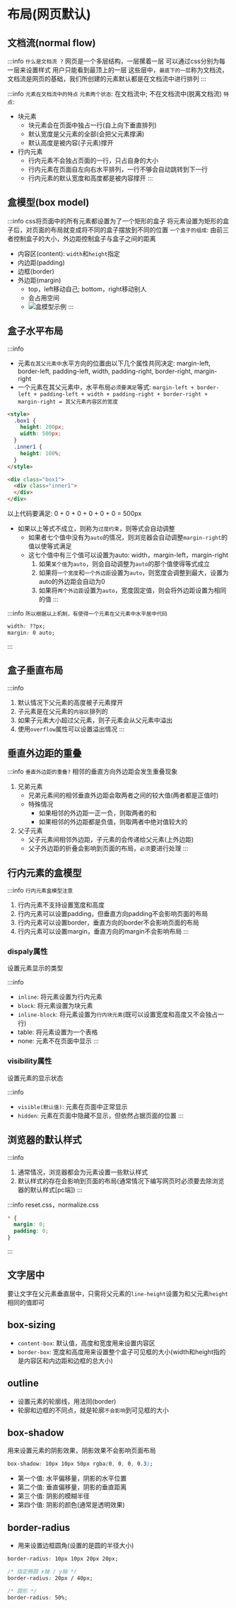 # 布局(网页默认)

## 文档流(normal flow)

:::info
`什么是文档流 ?`
网页是一个多层结构，一层摞着一层
可以通过css分别为每一层来设置样式
用户只能看到最顶上的一层
这些层中，`最底下的一层`称为文档流，文档流是网页的基础，我们所创建的元素默认都是在文档流中进行排列
:::

:::info
`元素在文档流中的特点`
`元素两个状态`: 在文档流中; 不在文档流中(脱离文档流)
`特点`:
- 块元素
    - 块元素会在页面中独占一行(自上向下垂直排列)
    - 默认宽度是父元素的全部(会把父元素撑满)
    - 默认高度是被内容(子元素)撑开
- 行内元素
    - 行内元素不会独占页面的一行，只占自身的大小
    - 行内元素在页面自左向右水平排列，一行不够会自动跳转到下一行
    - 行内元素的默认宽度和高度都是被内容撑开
:::

## 盒模型(box model)

:::info
css将页面中的所有元素都设置为了一个矩形的盒子
将元素设置为矩形的盒子后，对页面的布局就变成将不同的盒子摆放到不同的位置
`一个盒子的组成`: 由前三者控制盒子的大小，外边距控制盒子与盒子之间的距离 
- 内容区(content): `width`和`height`指定
- 内边距(padding)
- 边框(border)
- 外边距(margin)
  - top，left移动自己; bottom，right移动别人
  - 会占用空间
  - ![盒模型示例](/img/posts/盒模型示例.png)
:::

## 盒子水平布局

:::info
- 元素`在其父元素中`水平方向的位置由以下几个属性共同决定: margin-left, border-left, padding-left, width, padding-right, border-right, margin-right
- 一个元素在其父元素中，水平布局`必须要满足`等式: `margin-left + border-left + padding-left + width + padding-right + border-right + margin-right = 其父元素内容区的宽度`
```html
<style>
  .box1 {
    height: 200px;
    width: 500px;
  }
  .inner1 {
    height: 100%;
  }
</style>

<div class="box1">
  <div class="inner1">
  </div>
</div>
```
以上代码要满足: 0 + 0 + 0 + 0 + 0 + 0 = 500px
- 如果以上等式不成立，则称为`过度约束`，则等式会自动调整
  - 如果者七个值中没有为`auto`的情况，则浏览器会自动调整`margin-right`的值以使等式满足
  - 这七个值中有三个值可以设置为auto: width，margin-left，margin-right
    1. 如果`某个值`为`auto`，则会自动调整为`auto`的那个值使得等式成立
    2. 如果将`一个宽度`和`一个外边距`设置为`auto`，则宽度会调整到最大，设置为auto的外边距会自动为0
    3. 如果将`两个外边距`设置为`auto`，宽度固定值，则会将外边距设置为相同的值
:::

:::info
`所以根据以上机制，有使得一个元素在父元素中水平居中代码`
```css
width: ??px;
margin: 0 auto;
```
:::

## 盒子垂直布局

:::info
1. 默认情况下父元素的高度被子元素撑开
2. 子元素是在父元素的`内容区`排列的
  1. 如果子元素大小超过父元素，则子元素会从父元素中溢出
  2. 使用`overflow`属性可以设置溢出情况
:::

## 垂直外边距的重叠

:::info
`垂直外边距的重叠?`
相邻的垂直方向外边距会发生重叠现象
1. 兄弟元素
    - 兄弟元素间的相邻垂直外边距会取两者之间的较大值(两者都是正值时)
    - 特殊情况
      - 如果相邻的外边距一正一负，则取两者的和
      - 如果相邻的外边距都是负值，则取两者中绝对值较大的
2. 父子元素
    - 父子元素间相邻外边距，子元素的会传递给父元素(上外边距)
    - 父子外边距的折叠会影响到页面的布局，`必须`要进行处理
:::

## 行内元素的盒模型

:::info
`行内元素盒模型注意`
1. 行内元素不支持设置宽度和高度
2. 行内元素可以设置padding，但垂直方向padding不会影响页面的布局
3. 行内元素可以设置border，垂直方向的border不会影响页面的布局
4. 行内元素可以设置margin，垂直方向的margin不会影响布局
:::

### dispaly属性

设置元素显示的类型

:::info
- `inline`: 将元素设置为行内元素
- `block`: 将元素设置为块元素
- `inline-block`: 将元素设置为`行内块元素`(既可以设置宽度和高度又不会独占一行)
- table: 将元素设置为一个表格
- none: 元素不在页面中显示
:::

### visibility属性

设置元素的显示状态

:::info
- `visible(默认值)`: 元素在页面中正常显示
- `hidden`: 元素在页面中隐藏不显示，但依然占据页面的位置
:::

## 浏览器的默认样式

:::info
1. 通常情况，浏览器都会为元素设置一些默认样式
2. 默认样式的存在会影响到页面的布局(通常情况下编写网页时必须要去除浏览器的默认样式[pc端])
:::

:::info
reset.css，normalize.css

```css
* {
  margin: 0;
  padding: 0;
}
```
:::

## 文字居中

要让文字在父元素垂直居中，只需将父元素的`line-height`设置为和父元素`height`相同的值即可

## box-sizing

- `content-box`: 默认值，高度和宽度用来设置内容区
- `border-box`: 宽度和高度用来设置整个盒子可见框的大小(width和height指的是内容区和内边距和边框的总大小)

## outline

- 设置元素的轮廓线，用法同(border)
- 轮廓和边框的不同点，就是轮廓`不会影响`到可见框的大小

## box-shadow

用来设置元素的阴影效果，阴影效果不会影响页面布局

```css
box-shadow: 10px 10px 50px rgba(0, 0, 0, 0.3);
```

- 第一个值: 水平偏移量，阴影的水平位置
- 第二个值: 垂直偏移量，阴影的垂直距离
- 第三个值: 阴影的模糊半径
- 第四个值: 阴影的颜色(通常是透明效果)

## border-radius

- 用来设置边框圆角(设置的是圆的半径大小)

```css
border-radius: 10px 10px 20px 20px;

/* 指定椭圆 x轴 / y轴 */
border-radius: 20px / 40px;

/* 圆形 */
border-radius: 50%;
```